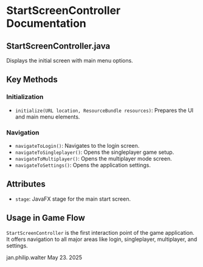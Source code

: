# StartScreenController Documentation

## StartScreenController.java

Displays the initial screen with main menu options.

## Key Methods

### Initialization
- `initialize(URL location, ResourceBundle resources)`: Prepares the UI and main menu elements.

### Navigation
- `navigateToLogin()`: Navigates to the login screen.
- `navigateToSingleplayer()`: Opens the singleplayer game setup.
- `navigateToMultiplayer()`: Opens the multiplayer mode screen.
- `navigateToSettings()`: Opens the application settings.

## Attributes

- `stage`: JavaFX stage for the main start screen.

## Usage in Game Flow

`StartScreenController` is the first interaction point of the game application. It offers navigation to all major areas like login, singleplayer, multiplayer, and settings.

jan.philip.walter May 23. 2025